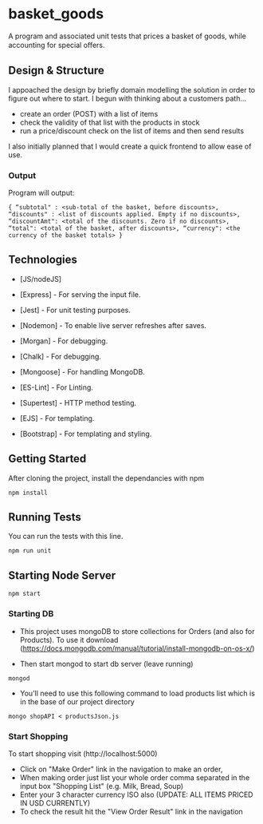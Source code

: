 # basket_goods

A program and associated unit tests that prices a basket of goods, while accounting for special oﬀers.


## Design & Structure
I appoached the design by briefly domain modelling the solution in order to figure out where to start. I begun with thinking about a customers path...
- create an order (POST) with a list of items
- check the validity of that list with the products in stock
- run a price/discount check on the list of items and then send results

I also initially planned that I would create a quick frontend to allow ease of use.

### Output

Program will output:
```
{ “subtotal" : <sub-total of the basket, before discounts>, “discounts" : <list of discounts applied. Empty if no discounts>, “discountAmt": <total of the discounts. Zero if no discounts>, “total": <total of the basket, after discounts>, “currency": <the currency of the basket totals> }

```

## Technologies

* [JS/nodeJS]
* [Express] - For serving the input file.
* [Jest] - For unit testing purposes.

* [Nodemon] - To enable live server refreshes after saves.
* [Morgan] - For debugging.
* [Chalk] - For debugging.
* [Mongoose] - For handling MongoDB.
* [ES-Lint] - For Linting.
* [Supertest] - HTTP method testing.
* [EJS] - For templating.
* [Bootstrap] - For templating and styling.


## Getting Started
After cloning the project, install the dependancies with npm
```
npm install
```

## Running Tests
You can run the tests with this line.
```
npm run unit
```

## Starting Node Server
```
npm start
```


### Starting DB 
- This project uses mongoDB to store collections for Orders (and also for Products). To use it download (https://docs.mongodb.com/manual/tutorial/install-mongodb-on-os-x/)

- Then start mongod to start db server (leave running)
```
mongod

```
- You'll need to use this following command to load products list which is in the base of our project directory
```
mongo shopAPI < productsJson.js

```

### Start Shopping

To start shopping visit (http://localhost:5000)

- Click on "Make Order" link in the navigation to make an order, 
- When making order just list your whole order comma separated in the input box "Shopping List" (e.g. Milk, Bread, Soup)
- Enter your 3 character currency ISO also (UPDATE: ALL ITEMS PRICED IN USD CURRENTLY)
- To check the result hit the "View Order Result" link in the navigation

